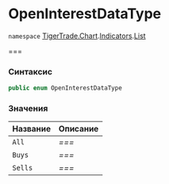 # OpenInterestDataType

`namespace` [TigerTrade.Chart](../../../../).[Indicators](../).[List](./)

\===

### Синтаксис

```csharp
public enum OpenInterestDataType
```

### Значения

| Название | Описание |
| -------- | -------- |
| `All`    | _===_    |
| `Buys`   | _===_    |
| `Sells`  | _===_    |
